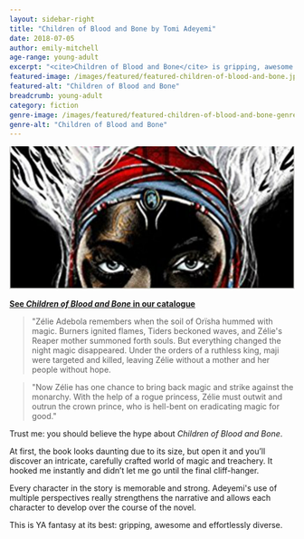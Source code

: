 ```yaml
---
layout: sidebar-right
title: "Children of Blood and Bone by Tomi Adeyemi"
date: 2018-07-05
author: emily-mitchell
age-range: young-adult
excerpt: "<cite>Children of Blood and Bone</cite> is gripping, awesome and effortlessly diverse."
featured-image: /images/featured/featured-children-of-blood-and-bone.jpg
featured-alt: "Children of Blood and Bone"
breadcrumb: young-adult
category: fiction
genre-image: /images/featured/featured-children-of-blood-and-bone-genre.jpg
genre-alt: "Children of Blood and Bone"
---
```


![Children of Blood and Bone](/images/featured/featured-children-of-blood-and-bone.jpg)

**[See <cite>Children of Blood and Bone</cite> in our catalogue](https://suffolk.spydus.co.uk/cgi-bin/spydus.exe/ENQ/OPAC/BIBENQ?BRN=2336094)**

> "Zélie Adebola remembers when the soil of Orïsha hummed with magic. Burners ignited flames, Tiders beckoned waves, and Zélie's Reaper mother summoned forth souls. But everything changed the night magic disappeared. Under the orders of a ruthless king, maji were targeted and killed, leaving Zélie without a mother and her people without hope.

> "Now Zélie has one chance to bring back magic and strike against the monarchy. With the help of a rogue princess, Zélie must outwit and outrun the crown prince, who is hell-bent on eradicating magic for good."

Trust me: you should believe the hype about <cite>Children of Blood and Bone</cite>.

At first, the book looks daunting due to its size, but open it and you’ll discover an intricate, carefully crafted world of magic and treachery. It hooked me instantly and didn’t let me go until the final cliff-hanger.

Every character in the story is memorable and strong. Adeyemi's use of multiple perspectives really strengthens the narrative and allows each character to develop over the course of the novel.

This is YA fantasy at its best: gripping, awesome and effortlessly diverse.
